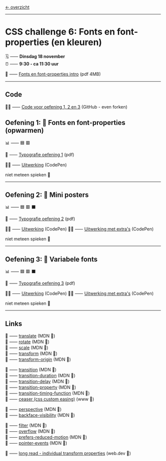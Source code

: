 [← overzicht](CHALLENGES.md)

---

# CSS challenge 6: Fonts en font-properties (en kleuren)

🗓️ ⸺ **Dinsdag 18 november**  
⏰ ⸺ **9:30 - ca 11:30 uur**  

📗 ⸺
<a href="pres/FDND-2425-CSSchallenge6-Fonts-intro.pdf" target="_blank" rel="noopener noreferrer">Fonts en font-properties intro</a> 
(pdf 4MB)   

---

## Code

🧑‍💻 ⸺ <a href="https://github.com/fdnd-task/css-challenge-typografie" target="_blank" rel="noopener noreferrer">Code voor oefening 1, 2 en 3</a> (GitHub - even forken)



## Oefening 1: 🌱 Fonts en font-properties (opwarmen)

📊 ⸺ 🟦 🟥

📙 ⸺ 
<a href="pres/FDND-2425-CSSchallenge6-Fonts-oefening1.pdf" target="_blank" rel="noopener noreferrer">Typografie oefening 1</a> 
(pdf)

🧑‍💻 ⸺
<a href="https://codepen.io/shooft/pen/jOgRZZJ" target="_blank" rel="noopener noreferrer">Uitwerking</a>
(CodePen)

niet meteen spieken 🫣  

---

## Oefening 2: 🦚 Mini posters

📊 ⸺ 🟦 🟥 ⬛️  

📙 ⸺ 
<a href="pres/FDND-2425-CSSchallenge6-Fonts-oefening2.pdf" target="_blank" rel="noopener noreferrer">Typografie oefening 2</a> 
(pdf)

🧑‍💻 ⸺
<a href="https://codepen.io/shooft/pen/jOgRZeo" target="_blank" rel="noopener noreferrer">Uitwerking</a>
(CodePen)
🧑‍💻 ⸺
<a href="https://codepen.io/shooft/pen/yLmrvQB" target="_blank" rel="noopener noreferrer">Uitwerking met extra's</a>
(CodePen)

niet meteen spieken 🫣  

---

## Oefening 3: 🦚 Variabele fonts

📊 ⸺ 🟦 🟥 ⬛️  

📙 ⸺ 
<a href="pres/FDND-2425-CSSchallenge6-Fonts-oefening3.pdf" target="_blank" rel="noopener noreferrer">Typografie oefening 3</a> 
(pdf)

🧑‍💻 ⸺
<a href="https://codepen.io/shooft/pen/BaXEYBm" target="_blank" rel="noopener noreferrer">Uitwerking</a>
(CodePen)
🧑‍💻 ⸺
<a href="https://codepen.io/shooft/pen/eYqoZgO" target="_blank" rel="noopener noreferrer">Uitwerking met extra's</a>
(CodePen)

niet meteen spieken 🫣  

---
 
## Links
🎯 ⸺ [translate](https://developer.mozilla.org/en-US/docs/Web/CSS/translate) (MDN 🦊)  
🎯 ⸺ [rotate](https://developer.mozilla.org/en-US/docs/Web/CSS/rotate) (MDN 🦊)  
🎯 ⸺ [scale](https://developer.mozilla.org/en-US/docs/Web/CSS/scale) (MDN 🦊)  
🎯 ⸺ [transform](https://developer.mozilla.org/en-US/docs/Web/CSS/transform) (MDN 🦊)  
🎯 ⸺ [transform-origin](https://developer.mozilla.org/en-US/docs/Web/CSS/transform-origin) (MDN 🦊)  

🎯 ⸺ [transition](https://developer.mozilla.org/en-US/docs/Web/CSS/transition) (MDN 🦊)  
🎯 ⸺ [transition-duration](https://developer.mozilla.org/en-US/docs/Web/CSS/transition-duration) (MDN 🦊)  
🎯 ⸺ [transition-delay](https://developer.mozilla.org/en-US/docs/Web/CSS/transition-delay) (MDN 🦊)  
🎯 ⸺ [transition-property](https://developer.mozilla.org/en-US/docs/Web/CSS/transition-property) (MDN 🦊)  
🎯 ⸺ [transition-timing-function](https://developer.mozilla.org/en-US/docs/Web/CSS/transition-timing-function) (MDN 🦊)  
🎯 ⸺ [ceaser (css custom easing)](https://matthewlein.com/tools/ceaser) (www 👑)  

🎯 ⸺ [perspective](https://developer.mozilla.org/en-US/docs/Web/CSS/perspective) (MDN 🦊)  
🎯 ⸺ [backface-visibility](https://developer.mozilla.org/en-US/docs/Web/CSS/backface-visibility) (MDN 🦊)  

🎯 ⸺ [filter](https://developer.mozilla.org/en-US/docs/Web/CSS/filter) (MDN 🦊)  
🎯 ⸺ [overflow](https://developer.mozilla.org/en-US/docs/Web/CSS/overflow) (MDN 🦊)  
🎯 ⸺ [prefers-reduced-motion](https://developer.mozilla.org/en-US/docs/Web/CSS/@media/prefers-reduced-motion) (MDN 🦊)  
🎯 ⸺ [pointer-events](https://developer.mozilla.org/en-US/docs/Web/CSS/pointer-events) (MDN 🦊)  

🎯 ⸺ [long read - individual transform properties](https://web.dev/articles/css-individual-transform-properties) (web.dev 🦖)  